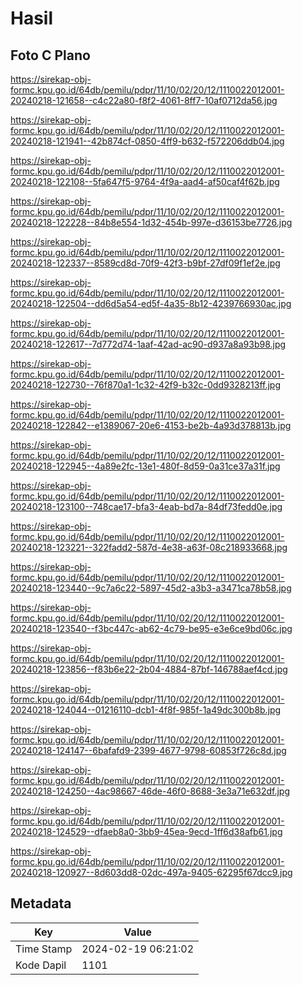# Hasil

## Foto C Plano

https://sirekap-obj-formc.kpu.go.id/64db/pemilu/pdpr/11/10/02/20/12/1110022012001-20240218-121658--c4c22a80-f8f2-4061-8ff7-10af0712da56.jpg

https://sirekap-obj-formc.kpu.go.id/64db/pemilu/pdpr/11/10/02/20/12/1110022012001-20240218-121941--42b874cf-0850-4ff9-b632-f572206ddb04.jpg

https://sirekap-obj-formc.kpu.go.id/64db/pemilu/pdpr/11/10/02/20/12/1110022012001-20240218-122108--5fa647f5-9764-4f9a-aad4-af50caf4f62b.jpg

https://sirekap-obj-formc.kpu.go.id/64db/pemilu/pdpr/11/10/02/20/12/1110022012001-20240218-122228--84b8e554-1d32-454b-997e-d36153be7726.jpg

https://sirekap-obj-formc.kpu.go.id/64db/pemilu/pdpr/11/10/02/20/12/1110022012001-20240218-122337--8589cd8d-70f9-42f3-b9bf-27df09f1ef2e.jpg

https://sirekap-obj-formc.kpu.go.id/64db/pemilu/pdpr/11/10/02/20/12/1110022012001-20240218-122504--dd6d5a54-ed5f-4a35-8b12-4239766930ac.jpg

https://sirekap-obj-formc.kpu.go.id/64db/pemilu/pdpr/11/10/02/20/12/1110022012001-20240218-122617--7d772d74-1aaf-42ad-ac90-d937a8a93b98.jpg

https://sirekap-obj-formc.kpu.go.id/64db/pemilu/pdpr/11/10/02/20/12/1110022012001-20240218-122730--76f870a1-1c32-42f9-b32c-0dd9328213ff.jpg

https://sirekap-obj-formc.kpu.go.id/64db/pemilu/pdpr/11/10/02/20/12/1110022012001-20240218-122842--e1389067-20e6-4153-be2b-4a93d378813b.jpg

https://sirekap-obj-formc.kpu.go.id/64db/pemilu/pdpr/11/10/02/20/12/1110022012001-20240218-122945--4a89e2fc-13e1-480f-8d59-0a31ce37a31f.jpg

https://sirekap-obj-formc.kpu.go.id/64db/pemilu/pdpr/11/10/02/20/12/1110022012001-20240218-123100--748cae17-bfa3-4eab-bd7a-84df73fedd0e.jpg

https://sirekap-obj-formc.kpu.go.id/64db/pemilu/pdpr/11/10/02/20/12/1110022012001-20240218-123221--322fadd2-587d-4e38-a63f-08c218933668.jpg

https://sirekap-obj-formc.kpu.go.id/64db/pemilu/pdpr/11/10/02/20/12/1110022012001-20240218-123440--9c7a6c22-5897-45d2-a3b3-a3471ca78b58.jpg

https://sirekap-obj-formc.kpu.go.id/64db/pemilu/pdpr/11/10/02/20/12/1110022012001-20240218-123540--f3bc447c-ab62-4c79-be95-e3e6ce9bd06c.jpg

https://sirekap-obj-formc.kpu.go.id/64db/pemilu/pdpr/11/10/02/20/12/1110022012001-20240218-123856--f83b6e22-2b04-4884-87bf-146788aef4cd.jpg

https://sirekap-obj-formc.kpu.go.id/64db/pemilu/pdpr/11/10/02/20/12/1110022012001-20240218-124044--01216110-dcb1-4f8f-985f-1a49dc300b8b.jpg

https://sirekap-obj-formc.kpu.go.id/64db/pemilu/pdpr/11/10/02/20/12/1110022012001-20240218-124147--6bafafd9-2399-4677-9798-60853f726c8d.jpg

https://sirekap-obj-formc.kpu.go.id/64db/pemilu/pdpr/11/10/02/20/12/1110022012001-20240218-124250--4ac98667-46de-46f0-8688-3e3a71e632df.jpg

https://sirekap-obj-formc.kpu.go.id/64db/pemilu/pdpr/11/10/02/20/12/1110022012001-20240218-124529--dfaeb8a0-3bb9-45ea-9ecd-1ff6d38afb61.jpg

https://sirekap-obj-formc.kpu.go.id/64db/pemilu/pdpr/11/10/02/20/12/1110022012001-20240218-120927--8d603dd8-02dc-497a-9405-62295f67dcc9.jpg


## Metadata

| Key        | Value               |
| ---------- | ------------------- |
| Time Stamp | 2024-02-19 06:21:02 |
| Kode Dapil | 1101                |



